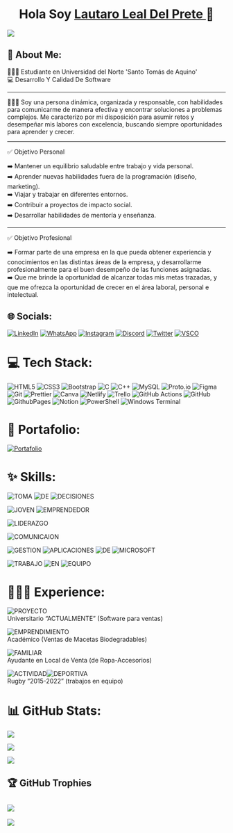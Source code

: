 <div align="center">
  <h1 align> Hola Soy <a href="https://www.linkedin.com/in/lauldp"> Lautaro Leal Del Prete </a> 👋 </h1>
</div>
<img src= "https://media.licdn.com/dms/image/v2/D4E16AQG_2jjRv-XTbg/profile-displaybackgroundimage-shrink_350_1400/profile-displaybackgroundimage-shrink_350_1400/0/1724442967015?e=1737590400&v=beta&t=kXE0MArZnHs1PJLCpJ_s7Ly0-YkHjQgGFYEOvrnsc4g">

## 💫 About Me:
👨🏻‍🎓 Estudiante en Universidad del Norte 'Santo Tomás de Aquino'​<br>
💻 Desarrollo Y Calidad De Software ​ <br>
<hr>
🙋🏻‍♂️​ Soy una persona dinámica, organizada y responsable, con habilidades para comunicarme de manera efectiva y encontrar soluciones a problemas complejos. Me caracterizo por mi disposición para asumir retos y desempeñar mis labores con excelencia, buscando siempre oportunidades para aprender y crecer. <br>
<hr>
✅ Objetivo Personal 

➡️ ⁠Mantener un equilibrio saludable entre trabajo y vida personal. <br>
➡️ Aprender nuevas habilidades fuera de la programación (diseño, marketing). <br>
➡️ Viajar y trabajar en diferentes entornos. <br>
➡️ Contribuir a proyectos de impacto social. <br>
➡️ Desarrollar habilidades de mentoría y enseñanza. <br>
<hr>
✅ Objetivo Profesional

​➡️​ Formar parte de una empresa en la que pueda obtener experiencia y conocimientos en las distintas áreas de la empresa, y desarrollarme profesionalmente para el buen desempeño de las funciones asignadas. <br>
​➡️​ Que me brinde la oportunidad de alcanzar todas mis metas trazadas, y que me ofrezca la oportunidad de crecer en el área laboral, personal e intelectual.

## 🌐 Socials:
[![LinkedIn](https://img.shields.io/badge/LinkedIn-%230077B5.svg?logo=linkedin&logoColor=white)](https://www.linkedin.com/in/lauldp)                                  [![WhatsApp](https://img.shields.io/badge/WhatsApp-%230077B5.svg?logo=whatsapp&logoColor=white&color=gren)](https://Wa.me/543813399463)                              [![Instagram](https://img.shields.io/badge/Instagram-%23E4405F.svg?logo=Instagram&logoColor=white&style=red)](https://www.instagram.com/lautaro_leall)                [![Discord](https://img.shields.io/badge/Discord-%237289DA.svg?logo=discord&logoColor=white)](https://discord.gg/lautaro_leall)                                      [![Twitter](https://img.shields.io/badge/Twitter-black.svg?logo=X&logoColor=white)](https://x.com/lautaro_leall)                                                     [![VSCO](https://img.shields.io/badge/VSCO-%230077B5.svg?logo=vsco&logoColor=white&color=black)](https://vsco.co/lauti02/gallery)

# 💻 Tech Stack:
![HTML5](https://img.shields.io/badge/html5-%23E34F26.svg?style=for-the-badge&logo=html5&logoColor=white)                                                             ![CSS3](https://img.shields.io/badge/css3-%231572B6.svg?style=for-the-badge&logo=css3&logoColor=white)                                                                ![Bootstrap](https://img.shields.io/badge/bootstrap-%238511FA.svg?style=for-the-badge&logo=bootstrap&logoColor=white)                                                 ![C](https://img.shields.io/badge/c-%2300599C.svg?style=for-the-badge&logo=c&logoColor=white)                                                                         ![C++](https://img.shields.io/badge/c++-%2300599C.svg?style=for-the-badge&logo=c%2B%2B&logoColor=white)                                                               ![MySQL](https://img.shields.io/badge/mysql-4479A1.svg?style=for-the-badge&logo=mysql&logoColor=white)                                                                <!--![Postgres](https://img.shields.io/badge/postgres-%23316192.svg?style=for-the-badge&logo=postgresql&logoColor=white)                                                  ![MongoDB](https://img.shields.io/badge/MongoDB-%234ea94b.svg?style=for-the-badge&logo=mongodb&logoColor=white)                                                       ![NodeJS](https://img.shields.io/badge/node.js-6DA55F?style=for-the-badge&logo=node.js&logoColor=white)-->                                                        ![Proto.io](https://img.shields.io/badge/Proto.io-161637?style=for-the-badge&logo=proto.io&logoColor=00e5ff)                                                          ![Figma](https://img.shields.io/badge/figma-%23F24E1E.svg?style=for-the-badge&logo=figma&logoColor=white)
![Git](https://img.shields.io/badge/git-%23F05033.svg?style=for-the-badge&logo=git&logoColor=white)                                                                   ![Prettier](https://img.shields.io/badge/prettier-%23F7B93E.svg?style=for-the-badge&logo=prettier&logoColor=black)                                                    ![Canva](https://img.shields.io/badge/Canva-%2300C4CC.svg?style=for-the-badge&logo=Canva&logoColor=white)                                                             ![Netlify](https://img.shields.io/badge/netlify-%23000000.svg?style=for-the-badge&logo=netlify&logoColor=#00C7B7)                                                     ![Trello](https://img.shields.io/badge/Trello-%23026AA7.svg?style=for-the-badge&logo=Trello&logoColor=white)                                                          ![GitHub Actions](https://img.shields.io/badge/github%20actions-%232671E5.svg?style=for-the-badge&logo=githubactions&logoColor=white)                                 ![GitHub](https://img.shields.io/badge/GitHub-Git?style=for-the-badge&logo=github&logoColor=white&labelColor=Black&color=black)                                       ![GithubPages](https://img.shields.io/badge/github%20pages-121013?style=for-the-badge&logo=github&logoColor=white)                                                    ![Notion](https://img.shields.io/badge/Notion-%23000000.svg?style=for-the-badge&logo=notion&logoColor=white)                                                          ![PowerShell](https://img.shields.io/badge/PowerShell-%235391FE.svg?style=for-the-badge&logo=powershell&logoColor=white)                                              ![Windows Terminal](https://img.shields.io/badge/Windows%20Terminal-%234D4D4D.svg?style=for-the-badge&logo=windows-terminal&logoColor=white)

# 💼​ Portafolio:
[![Portafolio](https://img.shields.io/badge/PORTAFOLIO-P?style=for-the-badge&logo=codementor&logoColor=white&labelColor=Black&color=brown)](https://portafolio-lautaro-leal-del-prete.netlify.app/)

# ✨​ Skills:
![TOMA](https://img.shields.io/badge/TOMA-AA?style=for-the-badge&logoColor=white&color=black&cacheSeconds=Toma%20De%20Decisions%20)
![DE](https://img.shields.io/badge/DE-AA?style=for-the-badge&logoColor=white&color=black&cacheSeconds=Toma%20De%20Decisions%20)
![DECISIONES](https://img.shields.io/badge/DECISIONES-AA?style=for-the-badge&logoColor=white&color=black&cacheSeconds=Toma%20De%20Decisions%20)

![JOVEN](https://img.shields.io/badge/JOVEN-AA?style=for-the-badge&logoColor=white&color=black&cacheSeconds=Toma%20De%20Decisions%20)
![EMPRENDEDOR](https://img.shields.io/badge/EMPRENDEDOR-AA?style=for-the-badge&logoColor=white&color=black&cacheSeconds=Toma%20De%20Decisions%20)

![LIDERAZGO](https://img.shields.io/badge/LIDERAZGO-AA?style=for-the-badge&logoColor=white&color=grey&cacheSeconds=Toma%20De%20Decisions%20)

![COMUNICAION](https://img.shields.io/badge/COMUNICACION-AA?style=for-the-badge&logoColor=white&color=grey&cacheSeconds=Toma%20De%20Decisions%20)

![ GESTION](https://img.shields.io/badge/GESTION-AA?style=for-the-badge&logoColor=white&color=white&cacheSeconds=Toma%20De%20Decisions%20)
![APLICACIONES](https://img.shields.io/badge/APLICACIONES-AA?style=for-the-badge&logoColor=white&color=white&cacheSeconds=Toma%20De%20Decisions%20)
![DE](https://img.shields.io/badge/DE-AA?style=for-the-badge&logoColor=white&color=white&cacheSeconds=Toma%20De%20Decisions%20)
![MICROSOFT](https://img.shields.io/badge/MICROSOFT-AA?style=for-the-badge&logoColor=white&color=white&cacheSeconds=Toma%20De%20Decisions%20)

![TRABAJO](https://img.shields.io/badge/TRABAJO-EN?style=for-the-badge&logoColor=white&labelColor=white&color=white)
![EN](https://img.shields.io/badge/EN-EN?style=for-the-badge&logoColor=white&labelColor=white&color=white)
![EQUIPO](https://img.shields.io/badge/EQUIPO-EQ?style=for-the-badge&logoColor=white&labelColor=white&color=white)

# ​​🧑🏻‍💼​ Experience:
 ![PROYECTO](https://img.shields.io/badge/PROYECTO%3A-dark%20red?style=for-the-badge&logoSize=amd&labelColor=dark%20&color=purple)<br>
 Universitario “ACTUALMENTE” (Software
 para ventas)<br>
 
 ![EMPRENDIMIENTO](https://img.shields.io/badge/EMPRENDIMIENTO%3A-dark%20red?style=for-the-badge&logoSize=amd&labelColor=dark%20&color=purple)<br>
 Académico (Ventas de Macetas
 Biodegradables)<br>
 
 ![FAMILIAR](https://img.shields.io/badge/FAMILIAR%3A-dark%20red?style=for-the-badge&logoSize=amd&labelColor=dark%20&color=purple)<br>
 Ayudante en Local de Venta (de
 Ropa-Accesorios)<br>
 
![ACTIVIDAD](https://img.shields.io/badge/ACTIVIDAD-dark%20red?style=for-the-badge&logoSize=amd&labelColor=purple%20&color=purple%20)![DEPORTIVA](https://img.shields.io/badge/DEPORTIVA%3A-%3A?style=for-the-badge&logoSize=amd&labelColor=purple%20&color=purple%20)<br>
 Rugby “2015-2022” (trabajos en equipo)

# 📊 GitHub Stats:
<!--PRIMER CUADRO-->
![](https://github-readme-stats.vercel.app/api?username=LautaroLeall&theme=neon&hide_border=false&include_all_commits=true&count_private=true)<br/>
<!--SEGUNDO CUADRO-->
![](https://github-readme-streak-stats.herokuapp.com/?user=LautaroLeall&theme=neon&hide_border=false)<br/>
<!--TERCER CUADRO-->
![](https://github-readme-stats.vercel.app/api/top-langs/?username=LautaroLeall&theme=neon&hide_border=false&include_all_commits=true&count_private=true&layout=compact)

## 🏆 GitHub Trophies
![](https://github-profile-trophy.vercel.app/?username=LautaroLeall&theme=radical&no-frame=false&no-bg=false&margin-w=4)
---
[![](https://visitcount.itsvg.in/api?id=LautaroLeall&icon=2&color=7)](https://visitcount.itsvg.in)
